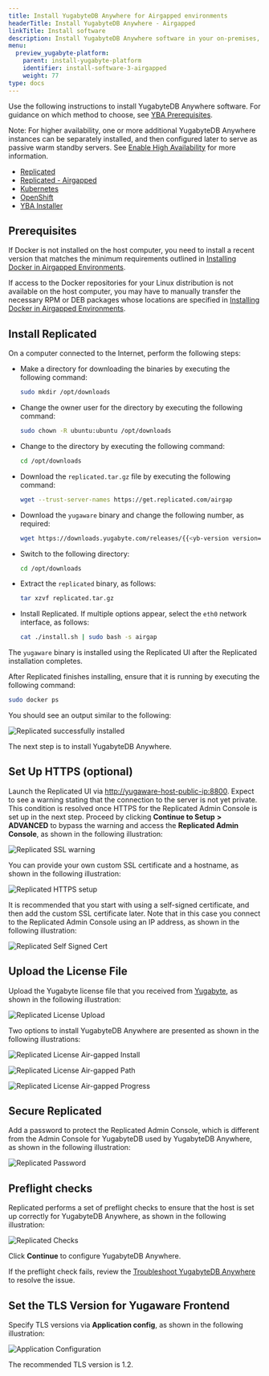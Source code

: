 ```yaml
---
title: Install YugabyteDB Anywhere for Airgapped environments
headerTitle: Install YugabyteDB Anywhere - Airgapped
linkTitle: Install software
description: Install YugabyteDB Anywhere software in your on-premises, airgapped environment.
menu:
  preview_yugabyte-platform:
    parent: install-yugabyte-platform
    identifier: install-software-3-airgapped
    weight: 77
type: docs
---
```


Use the following instructions to install YugabyteDB Anywhere software. For guidance on which method to choose, see [YBA Prerequisites](../../prerequisites/default/).

Note: For higher availability, one or more additional YugabyteDB Anywhere instances can be separately installed, and then configured later to serve as passive warm standby servers. See [Enable High Availability](../../../administer-yugabyte-platform/high-availability/) for more information.

<ul class="nav nav-tabs-alt nav-tabs-yb">

  <li>
    <a href="../default/" class="nav-link">
      <i class="fa-solid fa-cloud"></i>Replicated</a>
  </li>

  <li>
    <a href="../airgapped/" class="nav-link active">
      <i class="fa-solid fa-link-slash"></i>Replicated - Airgapped</a>
  </li>

  <li>
    <a href="../kubernetes/" class="nav-link">
      <i class="fa-regular fa-dharmachakra" aria-hidden="true"></i>Kubernetes</a>
  </li>

  <li>
    <a href="../openshift/" class="nav-link">
      <i class="fa-brands fa-redhat"></i>OpenShift</a>
  </li>

  <li>
    <a href="../installer/" class="nav-link">
      <i class="fa-solid fa-building"></i>YBA Installer</a>
  </li>

</ul>

## Prerequisites

If Docker is not installed on the host computer, you need to install a recent version that matches the minimum requirements outlined in [Installing Docker in Airgapped Environments](https://community.replicated.com/t/installing-docker-in-airgapped-environments/81).

If access to the Docker repositories for your Linux distribution is not available on the host computer, you may have to manually transfer the necessary RPM or DEB packages whose locations are specified in [Installing Docker in Airgapped Environments](https://community.replicated.com/t/installing-docker-in-airgapped-environments/81).

## Install Replicated

On a computer connected to the Internet, perform the following steps:

- Make a directory for downloading the binaries by executing the following command:

  ```sh
  sudo mkdir /opt/downloads
  ```

- Change the owner user for the directory by executing the following command:

  ```sh
  sudo chown -R ubuntu:ubuntu /opt/downloads
  ```

- Change to the directory by executing the following command:

  ```sh
  cd /opt/downloads
  ```

- Download the `replicated.tar.gz` file by executing the following command:

  ```sh
  wget --trust-server-names https://get.replicated.com/airgap
  ```

- Download the `yugaware` binary and change the following number, as required:

  ```sh
  wget https://downloads.yugabyte.com/releases/{{<yb-version version="preview">}}/yugaware-{{<yb-version version="preview" format="build">}}-linux-x86_64.airgap
  ```

- Switch to the following directory:

  ```sh
  cd /opt/downloads
  ```

- Extract the `replicated` binary, as follows:

  ```sh
  tar xzvf replicated.tar.gz
  ```

- Install Replicated. If multiple options appear, select the `eth0` network interface, as follows:

  ```sh
  cat ./install.sh | sudo bash -s airgap
  ```

The `yugaware` binary is installed using the Replicated UI after the Replicated installation completes.

After Replicated finishes installing, ensure that it is running by executing the following command:

```sh
sudo docker ps
```

You should see an output similar to the following:

![Replicated successfully installed](/images/replicated/replicated-success.png)

The next step is to install YugabyteDB Anywhere.

## Set Up HTTPS (optional)

Launch the Replicated UI via [http://yugaware-host-public-ip:8800](http://yugaware-host-public-ip:8800). Expect to see a warning stating that the connection to the server is not yet private. This condition is resolved once HTTPS for the Replicated Admin Console is set up in the next step. Proceed by clicking **Continue to Setup** **>** **ADVANCED** to bypass the warning and access the **Replicated Admin Console**, as shown in the following illustration:

![Replicated SSL warning](/images/replicated/replicated-warning.png)

You can provide your own custom SSL certificate and a hostname, as shown in the following illustration:

![Replicated HTTPS setup](/images/replicated/replicated-https.png)

It is recommended that you start with using a self-signed certificate, and then add the custom SSL certificate later. Note that in this case you connect to the Replicated Admin Console using an IP address, as shown in the following illustration:

![Replicated Self Signed Cert](/images/replicated/replicated-selfsigned.png)

## Upload the License File

Upload the Yugabyte license file that you received from [Yugabyte](https://www.yugabyte.com/platform/#request-trial-form), as shown in the following illustration:

![Replicated License Upload](/images/replicated/replicated-license-upload.png)

Two options to install YugabyteDB Anywhere are presented as shown in the following illustrations:

![Replicated License Air-gapped Install](/images/replicated/replicated-license-airgapped-install-option.png)

![Replicated License Air-gapped Path](/images/replicated/replicated-license-airgapped-path.png)

![Replicated License Air-gapped Progress](/images/replicated/replicated-license-airgapped-progress.png)

## Secure Replicated

Add a password to protect the Replicated Admin Console, which is different from the Admin Console for YugabyteDB used by YugabyteDB Anywhere, as shown in the following illustration:

![Replicated Password](/images/replicated/replicated-password.png)

## Preflight checks

Replicated performs a set of preflight checks to ensure that the host is set up correctly for YugabyteDB Anywhere, as shown in the following illustration:

![Replicated Checks](/images/replicated/replicated-checks.png)

Click **Continue** to configure YugabyteDB Anywhere.

If the preflight check fails, review the [Troubleshoot YugabyteDB Anywhere](../../../troubleshoot/) to resolve the issue.

## Set the TLS Version for Yugaware Frontend

Specify TLS versions via **Application config**, as shown in the following illustration:

![Application Configuration](/images/replicated/application-config.png)

The recommended TLS version is 1.2.
